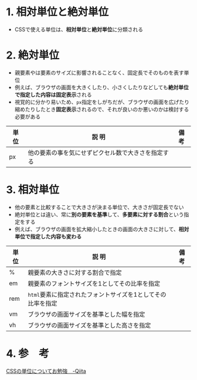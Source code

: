 # 1. 相対単位と絶対単位
- CSSで使える単位は、**相対単位**と**絶対単位**に分類される
  
# 2. 絶対単位
- 親要素やは要素のサイズに影響されることなく、固定長でそのものを表す単位
- 例えば、ブラウザの画面を大きくしたり、小さくしたりなどしても**絶対単位で指定した内容は固定表示**される
- 視覚的に分かり易いため、`px`指定をしがちだが、ブラウザの画面を広げたり縮めたりしたとき**固定表示**されるので、それが良いのか悪いのかは検討する必要がある
  
| 単 位 | 説 明| 備 考 |  
| --- | --- | --- |  
| px | 他の要素の事を気にせずピクセル数で大きさを指定する |  |
  
# 3. 相対単位
- 他の要素と比較することで大きさが決まる単位で、大きさが固定長でない
- 絶対単位とは違い、常に**別の要素を基準**して、**多要素に対する割合**という指定をする
- 例えば、ブラウザの画面を拡大縮小したときの画面の大きさに対して、**相対単位で指定した内容も変わる**  
  
| 単 位 | 説 明| 備 考 |  
| --- | --- | --- |  
| % | 親要素の大きさに対する割合で指定 |  
| em | 親要素のフォントサイズを1としてその比率を指定 |  
| rem | `html`要素に指定されたフォントサイズを1としてその比率を指定 |  
| vm | ブラウザの画面サイズを基準とした幅を指定 |  
| vh | ブラウザの画面サイズを基準とした高さを指定 |  
  
# 4. 参　考
[CSSの単位についてお勉強　-Qiita ](https://qiita.com/AbridgeOkinawa/items/4ef48d62a6c9ff750739#em%E3%81%A8rem%E3%81%AE%E9%81%95%E3%81%84)

